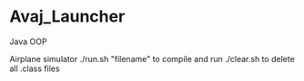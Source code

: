 # Avaj_Launcher
Java OOP

Airplane simulator
./run.sh "filename" to compile and run
./clear.sh to delete all .class files
